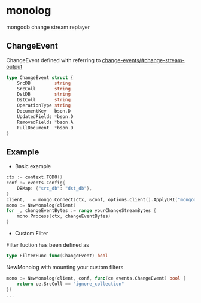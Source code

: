 # monolog

mongodb change stream replayer

## ChangeEvent
ChangeEvent defined with referring to [change-events/#change-stream-output](https://docs.mongodb.com/manual/reference/change-events/#change-stream-output)
``` go
type ChangeEvent struct {
	SrcDB         string
	SrcColl       string
    DstDB         string
	DstColl       string
	OperationType string
	DocumentKey   bson.D
	UpdatedFields *bson.D
	RemovedFields *bson.A
	FullDocument  *bson.D
}
```

## Example

- Basic example
``` go
ctx := context.TODO()
conf := events.Config{
    DBMap: {"src_db": "dst_db"},
}
client, _ = mongo.Connect(ctx, &conf, options.Client().ApplyURI("mongodb://localhost:27017"))
mono := NewMonolog(client)
for _, changeEventBytes := range yourChangeStreamBytes {
    mono.Process(ctx, changeEventBytes)
}
```

- Custom Filter

Filter fuction has been defined as
``` go
type FilterFunc func(ChangeEvent) bool
```

NewMonolog with mounting your custom filters
``` go
mono := NewMonolog(client, conf, func(ce events.ChangeEvent) bool {
    return ce.SrcColl == "ignore_collection"
})
...
```

